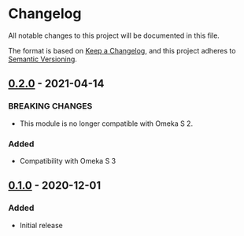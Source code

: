 # Changelog
All notable changes to this project will be documented in this file.

The format is based on [Keep a Changelog](https://keepachangelog.com/en/1.0.0/),
and this project adheres to [Semantic Versioning](https://semver.org/spec/v2.0.0.html).

## [0.2.0] - 2021-04-14

### BREAKING CHANGES
- This module is no longer compatible with Omeka S 2.

### Added
- Compatibility with Omeka S 3

## [0.1.0] - 2020-12-01
### Added
- Initial release

[0.2.0]: https://github.com/biblibre/omeka-s-module-GuestRole/compare/v0.1.0...v0.2.0
[0.1.0]: https://github.com/biblibre/omeka-s-module-GuestRole/releases/tag/v0.1.0
